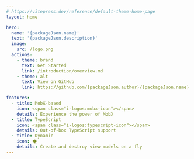 ```yaml
---
# https://vitepress.dev/reference/default-theme-home-page
layout: home

hero:
  name: '{packageJson.name}'
  text: '{packageJson.description}'
  image:
    src: /logo.png
  actions:
    - theme: brand
      text: Get Started
      link: /introduction/overview.md
    - theme: alt
      text: View on GitHub
      link: https://github.com/{packageJson.author}/{packageJson.name}

features:
  - title: MobX-based
    icon: <span class="i-logos:mobx-icon"></span>
    details: Experience the power of MobX
  - title: TypeScript
    icon: <span class="i-logos:typescript-icon"></span>
    details: Out-of-box TypeScript support
  - title: Dynamic
    icon: 🌪️
    details: Create and destroy view models on a fly
---
```

